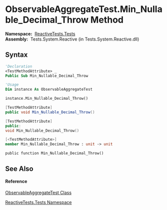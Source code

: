 # ObservableAggregateTest.Min\_Nullable\_Decimal\_Throw Method

**Namespace:**  [ReactiveTests.Tests](ReactiveTests.Tests\ReactiveTests.Tests.md)  
**Assembly:**  Tests.System.Reactive (in Tests.System.Reactive.dll)

## Syntax

```vb
'Declaration
<TestMethodAttribute> _
Public Sub Min_Nullable_Decimal_Throw
```

```vb
'Usage
Dim instance As ObservableAggregateTest

instance.Min_Nullable_Decimal_Throw()
```

```csharp
[TestMethodAttribute]
public void Min_Nullable_Decimal_Throw()
```

```c++
[TestMethodAttribute]
public:
void Min_Nullable_Decimal_Throw()
```

```fsharp
[<TestMethodAttribute>]
member Min_Nullable_Decimal_Throw : unit -> unit 
```

```jscript
public function Min_Nullable_Decimal_Throw()
```

## See Also

#### Reference

[ObservableAggregateTest Class](ObservableAggregateTest\ObservableAggregateTest.md)

[ReactiveTests.Tests Namespace](ReactiveTests.Tests\ReactiveTests.Tests.md)




